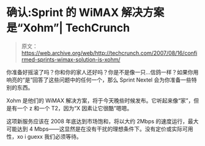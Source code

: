# 确认:Sprint 的 WiMAX 解决方案是“Xohm”| TechCrunch

> 原文：<https://web.archive.org/web/http://techcrunch.com/2007/08/16/confirmed-sprints-wimax-solution-is-xohm/>

你准备好摇滚了吗？你和你的家人还好吗？你是不是像一只…信鸽一样？如果你用响亮的“是”回答了这些问题中的任何一个，那么 Sprint Nextel 会为你准备一些特别的东西。

Xohm 是他们的 WiMAX 解决方案，将于今天晚些时候发布。它听起来像“家”，但是有一个 z 和一个 T2，因为“X 因素让它很酷”嗯嗯。

这项新服务应该在 2008 年底达到市场饱和，将以大约 2Mbps 的速度运行，最大可能达到 4 Mbps——这显然是在没有干扰的理想条件下。没有定价或实际可用性，xo i guexx 我们必须等待。